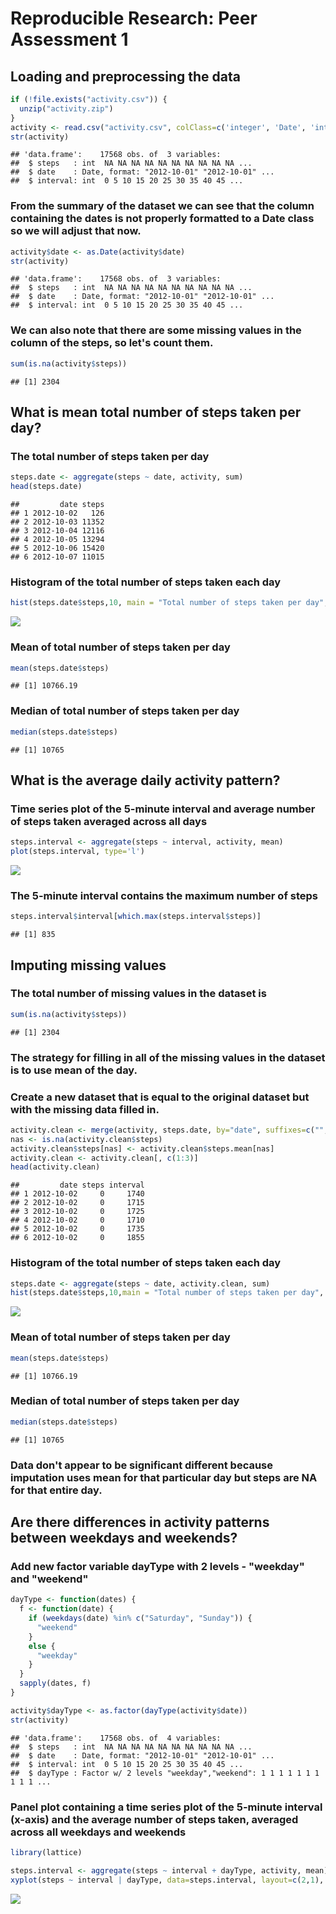 # Reproducible Research: Peer Assessment 1


## Loading and preprocessing the data

```r
if (!file.exists("activity.csv")) {
  unzip("activity.zip")
}
activity <- read.csv("activity.csv", colClass=c('integer', 'Date', 'integer'))
str(activity)
```

```
## 'data.frame':	17568 obs. of  3 variables:
##  $ steps   : int  NA NA NA NA NA NA NA NA NA NA ...
##  $ date    : Date, format: "2012-10-01" "2012-10-01" ...
##  $ interval: int  0 5 10 15 20 25 30 35 40 45 ...
```
### From the summary of the dataset we can see that the column containing the dates is not properly formatted to a Date class so we will adjust that now.

```r
activity$date <- as.Date(activity$date)
str(activity)
```

```
## 'data.frame':	17568 obs. of  3 variables:
##  $ steps   : int  NA NA NA NA NA NA NA NA NA NA ...
##  $ date    : Date, format: "2012-10-01" "2012-10-01" ...
##  $ interval: int  0 5 10 15 20 25 30 35 40 45 ...
```
### We can also note that there are some missing values in the column of the steps, so let's count them.

```r
sum(is.na(activity$steps))
```

```
## [1] 2304
```
## What is mean total number of steps taken per day?
### The total number of steps taken per day

```r
steps.date <- aggregate(steps ~ date, activity, sum)
head(steps.date)
```

```
##         date steps
## 1 2012-10-02   126
## 2 2012-10-03 11352
## 3 2012-10-04 12116
## 4 2012-10-05 13294
## 5 2012-10-06 15420
## 6 2012-10-07 11015
```

### Histogram of the total number of steps taken each day


```r
hist(steps.date$steps,10, main = "Total number of steps taken per day", xlab="", ylab="sum(steps)")
```

![](PA1_template_files/figure-html/unnamed-chunk-5-1.png) 

### Mean of total number of steps taken per day


```r
mean(steps.date$steps)
```

```
## [1] 10766.19
```

### Median of total number of steps taken per day


```r
median(steps.date$steps)
```

```
## [1] 10765
```

## What is the average daily activity pattern?

### Time series plot of the 5-minute interval and average number of steps taken averaged across all days


```r
steps.interval <- aggregate(steps ~ interval, activity, mean)
plot(steps.interval, type='l')
```

![](PA1_template_files/figure-html/unnamed-chunk-8-1.png) 

### The 5-minute interval contains the maximum number of steps


```r
steps.interval$interval[which.max(steps.interval$steps)]
```

```
## [1] 835
```
## Imputing missing values

### The total number of missing values in the dataset is

```r
sum(is.na(activity$steps))
```

```
## [1] 2304
```

### The strategy for filling in all of the missing values in the dataset is to use mean of the day.

### Create a new dataset that is equal to the original dataset but with the missing data filled in.

```r
activity.clean <- merge(activity, steps.date, by="date", suffixes=c("", ".mean"))
nas <- is.na(activity.clean$steps)
activity.clean$steps[nas] <- activity.clean$steps.mean[nas]
activity.clean <- activity.clean[, c(1:3)]
head(activity.clean)
```

```
##         date steps interval
## 1 2012-10-02     0     1740
## 2 2012-10-02     0     1715
## 3 2012-10-02     0     1725
## 4 2012-10-02     0     1710
## 5 2012-10-02     0     1735
## 6 2012-10-02     0     1855
```

### Histogram of the total number of steps taken each day


```r
steps.date <- aggregate(steps ~ date, activity.clean, sum)
hist(steps.date$steps,10,main = "Total number of steps taken per day", xlab="", ylab="sum(steps)")
```

![](PA1_template_files/figure-html/unnamed-chunk-12-1.png) 

### Mean of total number of steps taken per day

```r
mean(steps.date$steps)
```

```
## [1] 10766.19
```
### Median of total number of steps taken per day

```r
median(steps.date$steps)
```

```
## [1] 10765
```
### Data don't appear to be significant different because imputation uses mean for that particular day but steps are NA for that entire day.

## Are there differences in activity patterns between weekdays and weekends?

### Add new factor variable dayType with 2 levels - "weekday" and "weekend"

```r
dayType <- function(dates) {
  f <- function(date) {
    if (weekdays(date) %in% c("Saturday", "Sunday")) {
      "weekend"
    }
    else {
      "weekday"
    }
  }
  sapply(dates, f)
}

activity$dayType <- as.factor(dayType(activity$date))
str(activity)
```

```
## 'data.frame':	17568 obs. of  4 variables:
##  $ steps   : int  NA NA NA NA NA NA NA NA NA NA ...
##  $ date    : Date, format: "2012-10-01" "2012-10-01" ...
##  $ interval: int  0 5 10 15 20 25 30 35 40 45 ...
##  $ dayType : Factor w/ 2 levels "weekday","weekend": 1 1 1 1 1 1 1 1 1 1 ...
```

### Panel plot containing a time series plot of the 5-minute interval (x-axis) and the average number of steps taken, averaged across all weekdays and weekends

```r
library(lattice)

steps.interval <- aggregate(steps ~ interval + dayType, activity, mean)
xyplot(steps ~ interval | dayType, data=steps.interval, layout=c(2,1), type='l')
```

![](PA1_template_files/figure-html/unnamed-chunk-16-1.png) 
